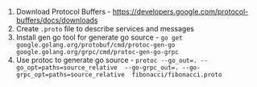 1. Download Protocol Buffers - https://developers.google.com/protocol-buffers/docs/downloads
2. Create `.proto` file to describe services and messages
3. Install gen go tool for generate go source - 
```go get google.golang.org/protobuf/cmd/protoc-gen-go google.golang.org/grpc/cmd/protoc-gen-go-grpc```
4. Use protoc to generate go source - 
```protoc --go_out=. --go_opt=paths=source_relative  --go-grpc_out=. --go-grpc_opt=paths=source_relative  fibonacci/fibonacci.proto```
